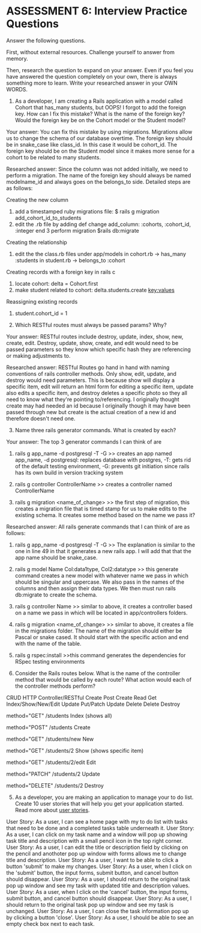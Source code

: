 # ASSESSMENT 6: Interview Practice Questions
Answer the following questions.

First, without external resources. Challenge yourself to answer from memory.

Then, research the question to expand on your answer. Even if you feel you have answered the question completely on your own, there is always something more to learn. Write your researched answer in your OWN WORDS.

1. As a developer, I am creating a Rails application with a model called Cohort that has_many students, but OOPS! I forgot to add the foreign key. How can I fix this mistake? What is the name of the foreign key? Would the foreign key be on the Cohort model or the Student model?

  Your answer: You can fix this mistake by using migrations. Migrations allow us to change the schema of our database overtime. The foreign key should be in snake_case like class_id. In this case it would be cohort_id. The foreign key should be on the Student model since it makes more sense for a cohort to be related to many students.

  Researched answer: Since the column was not added initially, we need to perform a migration. The name of the foreign key should always be named modelname_id and always goes on the belongs_to side. Detailed steps are as follows:
  
  Creating the new column
  1. add a timestamped ruby migrations file: $ rails g migration add_cohort_id_to_students
  2. edit the .rb file by adding
      def change
        add_column: :cohorts, :cohort_id, :integer
      end
  3 perform migration $rails db:migrate

  Creating the relationship
  1. edit the the class.rb files under app/models
      in cohort.rb -> has_many :students
      in student.rb -> belongs_to :cohort
  
  Creating records with a foreign key in rails c
  1. locate cohort: delta = Cohort.first
  2. make student related to cohort: delta.students.create <key:values>

  Reassigning existing records
  1. student.cohort_id = 1
        



2. Which RESTful routes must always be passed params? Why?

  Your answer: RESTful routes include destroy, update, index, show, new, create, edit. Destroy, update, show, create, and edit would need to be passed parameters so they know which specific hash they are referencing or making adjustments to.

  Researched answer: RESTful Routes go hand in hand with naming conventions of rails controller methods. Only show, edit, update, and destroy would need parameters. This is because show will display a specific item, edit will return an html form for editing a specific item, update also edits a specific item, and destroy deletes a specific photo so they all need to know what they're pointing to/referencing. I originally thought create may had needed an id because I originally though it may have been passed through new but create is the actual creation of a new id and therefore doesn't need one.



3. Name three rails generator commands. What is created by each?

  Your answer: The top 3 generator commands I can think of are
  1. rails g app_name -d postgresql -T -G 
    >> creates an app named app_name, -d postgresql: replaces database with postgres, -T: gets rid of the default testing environment, -G: prevents git initiation since rails has its own build in version tracking system

  2. rails g controller ControllerName
    >> creates a controller named ControllerName

  3. rails g migration <name_of_change>
    >> the first step of migration, this creates a migration file that is timed stamp for us to make edits to the existing schema. It creates some method based on the name we pass it?

  Researched answer: All rails generate commands that I can think of are as follows:
  1. rails g app_name -d postgresql -T -G 
    >> The explanation is similar to the one in line 49 in that it generates a new rails app. I will add that that the app name should be snake_case.

  2. rails g model Name Col:data1type, Col2:datatype
    >> this generate command creates a new model with whatever name we pass in which should be singular and uppercase. We also pass in the names of the columns and then assign their data types. We then must run rails db:migrate to create the schema.

  3. rails g controller Name
    >> similar to above, it creates a controller based on a name we pass in which will be located in app/controllers folders.

  4. rails g migration <name_of_change>
    >> similar to above, it creates a file in the migrations folder. The name of the migration should either be Pascal or snake cased. It should start with the specific action and end with the name of the table.

  5. rails g rspec:install
    >>this command generates the dependencies for RSpec testing environments




4. Consider the Rails routes below. What is the name of the controller method that would be called by each route? What action would each of the controller methods perform?

CRUD                HTTP               Controller/RESTful
Create              Post               Create
Read                Get                Index/Show/New/Edit
Update              Put/Patch          Update
Delete              Delete             Destroy


method="GET"    /students              Index (shows all)

method="POST"   /students              Create

method="GET"    /students/new          New

method="GET"    /students/2            Show (shows specific item)

method="GET"    /students/2/edit       Edit

method="PATCH"  /students/2            Update

method="DELETE" /students/2            Destroy



5. As a developer, you are making an application to manage your to do list. Create 10 user stories that will help you get your application started. Read more about [user stories](https://www.atlassian.com/agile/project-management/user-stories).

User Story: As a user, I can see a home page with my to do list with tasks that need to be done and a completed tasks table underneath it.
User Story: As a user, I can click on my task name and a window will pop up showing task title and description with a small pencil icon in the top right corner.
User Story: As a user, I can edit the title or description field by clicking on the pencil and anothoter pop up window with forms allows me to change title and description.
User Story: As a user, I want to be able to click a button 'submit' to make my changes. 
User Story: As a user, when I click on the 'submit' button, the input forms, submit button, and cancel button should disappear.
User Story: As a user, I should return to the original task pop up window and see my task with updated title and description values.
User Story: As a user, when I click on the 'cancel' button, the input forms, submit button, and cancel button should disappear.
User Story: As a user, I should return to the original task pop up window and see my task is unchanged.
User Story: As a user, I can close the task information pop up by clicking a button 'close'.
User Story: As a user, I should be able to see an empty check box next to each task.